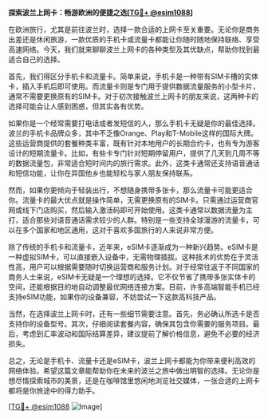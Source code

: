 **探索波兰上网卡：畅游欧洲的便捷之选[[TG💪+ @esim1088](https://t.me/s/esim1088)]**

在欧洲旅行，尤其是前往波兰时，选择一款合适的上网卡至关重要。无论你是商务出差还是休闲旅游，一款优质的手机卡或流量卡都能让你随时随地保持联络、享受高速网络。今天，我们就来聊聊波兰上网卡的各种类型及其优缺点，帮助你找到最适合自己的选择。

首先，我们得区分手机卡和流量卡。简单来说，手机卡是一种带有SIM卡槽的实体卡，插入手机后即可使用。而流量卡则是专门用于提供数据流量服务的小型卡片，通常不需要更换原有的SIM卡。对于初次接触波兰上网卡的朋友来说，这两种卡的选择可能会让人感到困惑，但其实各有优势。

如果你是一个经常需要打电话或者发短信的人，那么手机卡无疑是你的最佳选择。波兰的手机卡品牌众多，其中不乏像Orange、Play和T-Mobile这样的国际大牌。这些运营商提供的套餐种类丰富，既有针对本地用户的长期合约卡，也有专为游客设计的短期流量卡。比如，有些卡专门针对短期停留用户，提供了几天到几周不等的数据流量包，非常适合短时间内的旅行需求。此外，这类卡通常还支持语音通话和短信功能，让你在异国他乡也能轻松与家人朋友保持联系。

然而，如果你更倾向于轻装出行，不想随身携带多张卡，那么流量卡可能更适合你。流量卡的最大优点就是操作简单，无需更换原有的SIM卡。只需通过运营商官网或线下门店购买，然后输入激活码即可开始使用。这类卡通常以数据流量为主打，适合那些对语音通话需求较少的人群。特别是一些支持全球漫游的流量卡，可以在多个国家和地区通用，这对于喜欢多国旅行的人来说非常方便。

除了传统的手机卡和流量卡，近年来，eSIM卡逐渐成为一种新兴趋势。eSIM卡是一种虚拟SIM卡，可以直接嵌入设备中，无需物理插拔。这种技术的优势在于灵活性高，用户可以根据需要随时切换运营商和服务计划。对于经常往返于不同国家的商务人士来说，eSIM卡无疑是一个理想的选择。它不仅节省了携带多张实体卡的空间，还能根据目的地自动调整最优网络连接方案。目前，许多高端智能手机已经支持eSIM功能，如果你的设备兼容，不妨尝试一下这款高科技产品。

当然，在选择波兰上网卡时，还有一些细节需要注意。首先，务必确认所选卡是否支持你的设备型号。其次，仔细阅读套餐内容，确保其包含你需要的服务项目。最后，考虑到汇率波动和国际结算差异，建议提前了解价格信息，避免不必要的经济损失。

总之，无论是手机卡、流量卡还是eSIM卡，波兰上网卡都能为你带来便利高效的网络体验。希望这篇文章能帮助你在未来的波兰之旅中做出明智的选择。无论你是想尽情探索城市的美景，还是在咖啡馆里悠闲地浏览社交媒体，一张合适的上网卡都将是你旅途中的得力助手。

[[TG💪+ @esim1088](https://t.me/s/esim1088) ![Image](https://i.postimg.cc/4NQfJmqS/Snipaste-2025-05-13-00-14-12.png)]